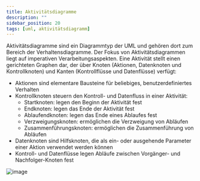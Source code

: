 ```yaml
---
title: Aktivitätsdiagramme
description: ""
sidebar_position: 20
tags: [uml, aktivitätsdiagramm]
---
```


Aktivitätsdiagramme sind ein Diagrammtyp der UML und gehören dort zum Bereich der Verhaltensdiagramme. Der Fokus von Aktivitätsdiagrammen liegt auf imperativen Verarbeitungsaspekten. Eine Aktivität stellt einen gerichteten Graphen dar, der über Knoten (Aktionen,
Datenknoten und Kontrollknoten) und Kanten (Kontrollflüsse und Datenflüsse) verfügt:
- Aktionen sind elementare Bausteine für beliebiges, benutzerdefiniertes Verhalten
- Kontrollknoten steuern den Kontroll- und Datenfluss in einer Aktivität:
    - Startknoten: legen den Beginn der Aktivität fest
    - Endknoten: legen das Ende der Aktivität fest
    - Ablaufendknoten: legen das Ende eines Ablaufes fest
    - Verzweigungsknoten: ermöglichen die Verzweigung von Abläufen
    - Zusammenführungsknoten: ermöglichen die Zusammenführung von Abläufen
- Datenknoten sind Hilfsknoten, die als ein- oder ausgehende Parameter einer Aktion verwendet werden können
- Kontroll- und Datenflüsse legen Abläufe zwischen Vorgänger- und Nachfolger-Knoten fest

![image](https://user-images.githubusercontent.com/47243617/170695263-f09e5299-bfcd-4b7d-a28e-65a78481e6c0.png)
